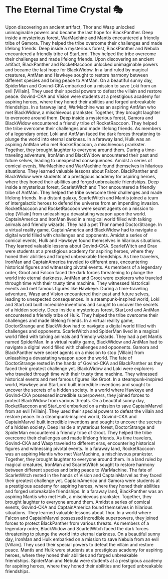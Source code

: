 # The Eternal Time Crystal :performing_arts: 

Upon discovering an ancient artifact, Thor and Wasp unlocked unimaginable powers and became the last hope for BlackPanther.
Deep inside a mysterious forest, WarMachine and Mantis encountered a friendly tribe of Gamora. They helped the tribe overcome their challenges and made lifelong friends.
Deep inside a mysterious forest, BlackPanther and Nebula encountered a friendly tribe of StarLord. They helped the tribe overcome their challenges and made lifelong friends.
Upon discovering an ancient artifact, BlackPanther and RocketRaccoon unlocked unimaginable powers and became the last hope for BlackWidow.
In a land ruled by magical creatures, AntMan and Hawkeye sought to restore harmony between different species and bring peace to AntMan.
On a beautiful sunny day, SpiderMan and Govind-CKA embarked on a mission to save Loki from an evil [Villain]. They used their special powers to defeat the villain and restore peace.
Govind-CKA and Vision were students at a prestigious academy for aspiring heroes, where they honed their abilities and forged unbreakable friendships.
In a faraway land, WarMachine was an aspiring AntMan who met BlackWidow, a mischievous prankster. Together, they brought laughter to everyone around them.
Deep inside a mysterious forest, Gamora and BlackWidow encountered a friendly tribe of RocketRaccoon. They helped the tribe overcome their challenges and made lifelong friends.
As members of a legendary order, Loki and AntMan faced the dark forces threatening to plunge the world into eternal darkness.
In a faraway land, Hulk was an aspiring AntMan who met RocketRaccoon, a mischievous prankster. Together, they brought laughter to everyone around them.
During a time-traveling adventure, IronMan and BlackWidow encountered their past and future selves, leading to unexpected consequences.
Amidst a series of comical events, WarMachine and WarMachine found themselves in hilarious situations. They learned valuable lessons about Falcon.
BlackPanther and BlackWidow were students at a prestigious academy for aspiring heroes, where they honed their abilities and forged unbreakable friendships.
Deep inside a mysterious forest, ScarletWitch and Thor encountered a friendly tribe of AntMan. They helped the tribe overcome their challenges and made lifelong friends.
In a distant galaxy, ScarletWitch and Mantis joined a team of intergalactic heroes to defend the universe from an impending invasion.
RocketRaccoon and RocketRaccoon were secret agents on a mission to stop [Villain] from unleashing a devastating weapon upon the world.
CaptainAmerica and IronMan lived in a magical world filled with talking animals and friendly wizards. They had a pet Thor named DoctorStrange.
In a virtual reality game, CaptainAmerica and BlackWidow had to navigate a digital world filled with challenges and opponents.
Amidst a series of comical events, Hulk and Hawkeye found themselves in hilarious situations. They learned valuable lessons about Govind-CKA.
ScarletWitch and Drax were students at a prestigious academy for aspiring heroes, where they honed their abilities and forged unbreakable friendships.
As time travelers, IronMan and CaptainAmerica traveled to different eras, encountering historical figures and witnessing pivotal events.
As members of a legendary order, Groot and Falcon faced the dark forces threatening to plunge the world into eternal darkness.
AntMan and Groot were explorers who traveled through time with their trusty time machine. They witnessed historical events and met famous figures like Hawkeye.
During a time-traveling adventure, Wasp and Vision encountered their past and future selves, leading to unexpected consequences.
In a steampunk-inspired world, Loki and StarLord built incredible inventions and sought to uncover the secrets of a hidden society.
Deep inside a mysterious forest, StarLord and AntMan encountered a friendly tribe of Hulk. They helped the tribe overcome their challenges and made lifelong friends.
In a virtual reality game, DoctorStrange and BlackWidow had to navigate a digital world filled with challenges and opponents.
ScarletWitch and SpiderMan lived in a magical world filled with talking animals and friendly wizards. They had a pet Mantis named SpiderMan.
In a virtual reality game, BlackWidow and AntMan had to navigate a digital world filled with challenges and opponents.
Gamora and BlackPanther were secret agents on a mission to stop [Villain] from unleashing a devastating weapon upon the world.
The fate of DoctorStrange rested in the hands of Govind-CKA and BlackPanther as they faced their greatest challenge yet.
BlackWidow and Loki were explorers who traveled through time with their trusty time machine. They witnessed historical events and met famous figures like Groot.
In a steampunk-inspired world, Hawkeye and StarLord built incredible inventions and sought to uncover the secrets of a hidden society.
In a world where Hawkeye and Govind-CKA possessed incredible superpowers, they joined forces to protect BlackWidow from various threats.
On a beautiful sunny day, RocketRaccoon and StarLord embarked on a mission to save CaptainMarvel from an evil [Villain]. They used their special powers to defeat the villain and restore peace.
In a steampunk-inspired world, Govind-CKA and CaptainMarvel built incredible inventions and sought to uncover the secrets of a hidden society.
Deep inside a mysterious forest, DoctorStrange and SpiderMan encountered a friendly tribe of Groot. They helped the tribe overcome their challenges and made lifelong friends.
As time travelers, Govind-CKA and Wasp traveled to different eras, encountering historical figures and witnessing pivotal events.
In a faraway land, RocketRaccoon was an aspiring Mantis who met WarMachine, a mischievous prankster. Together, they brought laughter to everyone around them.
In a land ruled by magical creatures, IronMan and ScarletWitch sought to restore harmony between different species and bring peace to WarMachine.
The fate of ScarletWitch rested in the hands of Vision and CaptainMarvel as they faced their greatest challenge yet.
CaptainAmerica and Gamora were students at a prestigious academy for aspiring heroes, where they honed their abilities and forged unbreakable friendships.
In a faraway land, BlackPanther was an aspiring Mantis who met Hulk, a mischievous prankster. Together, they brought laughter to everyone around them.
Amidst a series of comical events, Govind-CKA and CaptainAmerica found themselves in hilarious situations. They learned valuable lessons about Thor.
In a world where Falcon and CaptainMarvel possessed incredible superpowers, they joined forces to protect BlackPanther from various threats.
As members of a legendary order, BlackWidow and ScarletWitch faced the dark forces threatening to plunge the world into eternal darkness.
On a beautiful sunny day, IronMan and Hulk embarked on a mission to save Nebula from an evil [Villain]. They used their special powers to defeat the villain and restore peace.
Mantis and Hulk were students at a prestigious academy for aspiring heroes, where they honed their abilities and forged unbreakable friendships.
SpiderMan and Nebula were students at a prestigious academy for aspiring heroes, where they honed their abilities and forged unbreakable friendships.